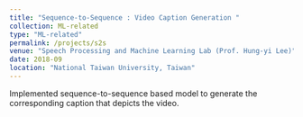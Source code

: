 ```yaml
---
title: "Sequence-to-Sequence : Video Caption Generation "
collection: ML-related
type: "ML-related"
permalink: /projects/s2s
venue: "Speech Processing and Machine Learning Lab (Prof. Hung-yi Lee)"
date: 2018-09
location: "National Taiwan University, Taiwan"
---
```


<!-- [More information here]() -->
Implemented sequence-to-sequence based model to generate the corresponding caption that depicts the video.



